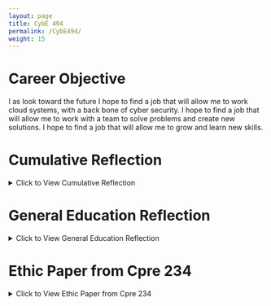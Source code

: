 ```yaml
---
layout: page
title: CybE 494
permalink: /CybE494/
weight: 15
---
```


# Career Objective
I as look toward the future I hope to find a job that will allow me to work cloud systems, with a back bone of cyber security. I hope to find a job that will allow me to work with a team to solve problems and create new solutions. I hope to find a job that will allow me to grow and learn new skills.

# Cumulative Reflection
<details><summary>Click to View Cumulative Reflection</summary>
<!-- <iframe src="../assets/docs/A Reflective Journey.pdf" title="description" width="100%" height="700px"></iframe> -->
</details>

# General Education Reflection
<details><summary>Click to View General Education Reflection</summary>
<iframe src="../assets/docs/General Education Reflection.pdf" title="description" width="100%" height="700px"></iframe>
</details>

# Ethic Paper from Cpre 234
<details><summary>Click to View Ethic Paper from Cpre 234</summary>
<iframe src="../assets/docs/ethics_paper.pdf" title="description" width="100%" height="700px"></iframe>
</details>
